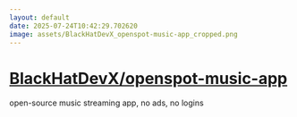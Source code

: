```yaml
---
layout: default
date: 2025-07-24T10:42:29.702620
image: assets/BlackHatDevX_openspot-music-app_cropped.png
---
```


# [BlackHatDevX/openspot-music-app](https://github.com/BlackHatDevX/openspot-music-app)

open-source music streaming app, no ads, no logins
